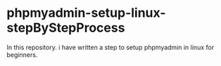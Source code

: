 # phpmyadmin-setup-linux-stepByStepProcess
In this repository. i have written a step to setup phpmyadmin in linux for beginners.
